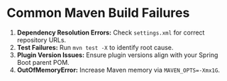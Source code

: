 # Common Maven Build Failures

1. **Dependency Resolution Errors:** Check `settings.xml` for correct repository URLs.
2. **Test Failures:** Run `mvn test -X` to identify root cause.
3. **Plugin Version Issues:** Ensure plugin versions align with your Spring Boot parent POM.
4. **OutOfMemoryError:** Increase Maven memory via `MAVEN_OPTS=-Xmx1G`.

